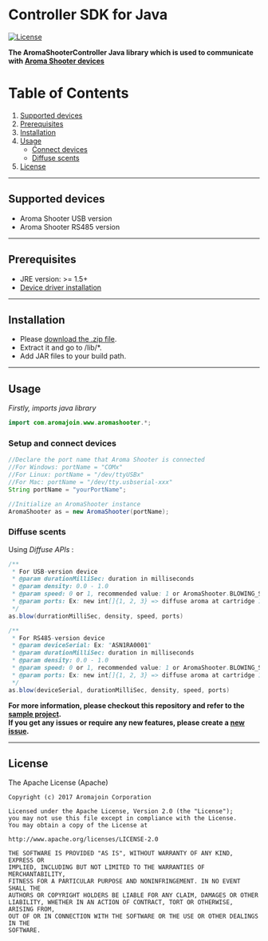 # Controller SDK for Java

[![License](https://img.shields.io/badge/license-Apache%202-4EB1BA.svg?style=flat-square)](https://www.apache.org/licenses/LICENSE-2.0.html)

**The AromaShooterController Java library which is used to communicate with [Aroma Shooter devices](https://aromajoin.com/hardware/shooters/aroma-shooter-1)**  

# Table of Contents
1. [Supported devices](https://github.com/aromajoin/controller-sdk-java#supported-devices)  
2. [Prerequisites](https://github.com/aromajoin/controller-sdk-java#prerequisites)
3. [Installation](https://github.com/aromajoin/controller-sdk-java#installation)
4. [Usage](https://github.com/aromajoin/controller-sdk-java#usage)
    * [Connect devices](https://github.com/aromajoin/controller-sdk-java#connect-devices)
    * [Diffuse scents](https://github.com/aromajoin/controller-sdk-java#diffuse-scents)
5. [License](https://github.com/aromajoin/controller-sdk-android#license)

---

## Supported devices
* Aroma Shooter USB version
* Aroma Shooter RS485 version

---

## Prerequisites
* JRE version: >= 1.5+
* [Device driver installation](http://www.ftdichip.com/Drivers/VCP.html)

---

## Installation  

* Please [download the .zip file](https://github.com/aromajoin/controller-sdk-java/releases/).
* Extract it and go to /lib/*.
* Add JAR files to your build path.

---

## Usage  

*Firstly, imports java library*
```Java
import com.aromajoin.www.aromashooter.*;
```
### Setup and connect devices

```Java
//Declare the port name that Aroma Shooter is connected
//For Windows: portName = "COMx"
//For Linux: portName = "/dev/ttyUSBx"
//For Mac: portName = "/dev/tty.usbserial-xxx"
String portName = "yourPortName";

//Initialize an AromaShooter instance
AromaShooter as = new AromaShooter(portName);
```
### Diffuse scents 

Using *Diffuse APIs*  :
```Java
/**
 * For USB-version device
 * @param durationMilliSec: duration in milliseconds
 * @param density: 0.0 - 1.0
 * @param speed: 0 or 1, recommended value: 1 or AromaShooter.BLOWING_SPEED_MAX
 * @param ports: Ex: new int[]{1, 2, 3} => diffuse aroma at cartridge 1, 2, and 3.
 */
as.blow(durrationMilliSec, density, speed, ports)  

/**
 * For RS485-version device
 * @param deviceSerial: Ex: "ASN1RA0001"
 * @param durationMilliSec: duration in milliseconds
 * @param density: 0.0 - 1.0
 * @param speed: 0 or 1, recommended value: 1 or AromaShooter.BLOWING_SPEED_MAX
 * @param ports: Ex: new int[]{1, 2, 3} => diffuse aroma at cartridge 1, 2, and 3.
 */
as.blow(deviceSerial, durationMilliSec, density, speed, ports)

``` 

**For more information, please checkout this repository and refer to the [sample project](https://github.com/aromajoin/controller-sdk-java/tree/master/AromaShooterControllerSample).**  
**If you get any issues or require any new features, please create a [new issue](https://github.com/aromajoin/controller-sdk-java/issues).**

---
## License  

The Apache License (Apache)

    Copyright (c) 2017 Aromajoin Corporation

    Licensed under the Apache License, Version 2.0 (the "License");
    you may not use this file except in compliance with the License.
    You may obtain a copy of the License at

    http://www.apache.org/licenses/LICENSE-2.0

    THE SOFTWARE IS PROVIDED "AS IS", WITHOUT WARRANTY OF ANY KIND, EXPRESS OR
    IMPLIED, INCLUDING BUT NOT LIMITED TO THE WARRANTIES OF MERCHANTABILITY,
    FITNESS FOR A PARTICULAR PURPOSE AND NONINFRINGEMENT. IN NO EVENT SHALL THE
    AUTHORS OR COPYRIGHT HOLDERS BE LIABLE FOR ANY CLAIM, DAMAGES OR OTHER
    LIABILITY, WHETHER IN AN ACTION OF CONTRACT, TORT OR OTHERWISE, ARISING FROM,
    OUT OF OR IN CONNECTION WITH THE SOFTWARE OR THE USE OR OTHER DEALINGS IN THE
    SOFTWARE.
